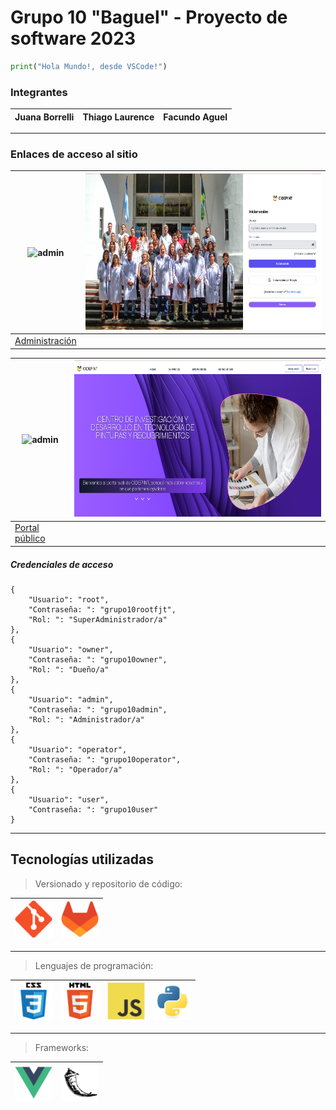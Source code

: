 
# Grupo 10 **"Baguel"** - Proyecto de software 2023

```Python
print("Hola Mundo!, desde VSCode!")
```

### Integrantes

| __Juana Borrelli__ | __Thiago Laurence__ | __Facundo Aguel__ |
|--------------|--------------|--------------|

****

### Enlaces de acceso al sitio

| <img src="https://as2.ftcdn.net/v2/jpg/04/75/00/99/1000_F_475009987_zwsk4c77x3cTpcI3W1C1LU4pOSyPKaqi.jpg" alt="admin" width="120" height="120"/> | <img src="https://raw.githubusercontent.com/thiago-laurence/proyecto-de-software/refs/heads/main/admin/static/img/admin-page.png" alt="admin" height="250"/> |
|--------------|--------------|
| [Administración](https://admin-grupo10.proyecto2023.linti.unlp.edu.ar/login/) |

| <img src="https://as1.ftcdn.net/v2/jpg/04/75/01/26/1000_F_475012689_7bRHNIeFcP59lv9YA1h7qWr80XkGeUrA.jpg" alt="admin" width="120" height="120"/> | <img src="https://raw.githubusercontent.com/thiago-laurence/proyecto-de-software/refs/heads/main/admin/static/img/client-page.png" alt="admin" height="250"/> |
|--------------|--------------|
| [Portal público](https://grupo10.proyecto2023.linti.unlp.edu.ar/) |

##### Credenciales de acceso
    {
        "Usuario": "root",
        "Contraseña: ": "grupo10rootfjt",
        "Rol: ": "SuperAdministrador/a"
    },
    {
        "Usuario": "owner",
        "Contraseña: ": "grupo10owner",
        "Rol: ": "Dueño/a"
    },
    {
        "Usuario": "admin",
        "Contraseña: ": "grupo10admin",
        "Rol: ": "Administrador/a"
    },
    {
        "Usuario": "operator",
        "Contraseña: ": "grupo10operator",
        "Rol: ": "Operador/a"
    },
    {
        "Usuario": "user",
        "Contraseña: ": "grupo10user"
    }

****

## Tecnologías utilizadas
> Versionado y repositorio de código:

| <a href="https://git-scm.com/" target="_blank" rel="noreferrer"><img src="https://raw.githubusercontent.com/devicons/devicon/master/icons/git/git-original.svg" alt="git" width="60" height="60"/></a> | <a href="https://about.gitlab.com/" target="_blank" rel="noreferrer"><img src="https://raw.githubusercontent.com/devicons/devicon/master/icons/gitlab/gitlab-original.svg" alt="gitlab" width="60" height="60"/></a> |
|--------------|--------------|

---

> Lenguajes de programación:

| <a href="https://www.w3schools.com/css/" target="_blank" rel="noreferrer"><img src="https://raw.githubusercontent.com/devicons/devicon/master/icons/css3/css3-original-wordmark.svg" alt="css3" width="60" height="60"/></a> | <a href="https://www.w3.org/html/" target="_blank" rel="noreferrer"><img src="https://raw.githubusercontent.com/devicons/devicon/master/icons/html5/html5-original-wordmark.svg" alt="html5" width="60" height="60"/></a> | <a href="https://developer.mozilla.org/en-US/docs/Web/JavaScript" target="_blank" rel="noreferrer"><img src="https://raw.githubusercontent.com/devicons/devicon/master/icons/javascript/javascript-original.svg" alt="javascript" width="60" height="60"/></a> | <a href="https://www.python.org" target="_blank" rel="noreferrer"><img src="https://raw.githubusercontent.com/devicons/devicon/master/icons/python/python-original.svg" alt="python" width="60" height="60"/></a> |
|--------------|--------------|--------------|--------------|

---

> Frameworks:

| <a href="https://vuejs.org" target="_blank" rel="noreferrer"><img src="https://raw.githubusercontent.com/devicons/devicon/master/icons/vuejs/vuejs-original.svg" alt="vuejs" width="60" height="60"/></a> | <a href="https://flask.palletsprojects.com/en/2.3.x/" target="_blank" rel="noreferrer"><img src="https://raw.githubusercontent.com/devicons/devicon/master/icons/flask/flask-original.svg" alt="flask" width="60" height="60"/></a> |
|--------------|--------------|
